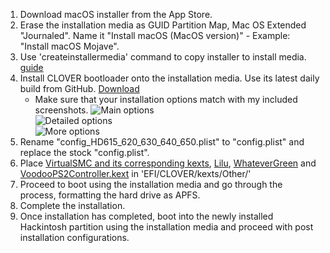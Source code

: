 1. Download macOS installer from the App Store.  
2. Erase the installation media as GUID Partition Map, Mac OS Extended "Journaled". Name it "Install macOS (MacOS version)" - Example: "Install macOS Mojave".  
3. Use 'createinstallermedia' command to copy installer to install media. [guide](https://support.apple.com/en-us/ht201372)  
4. Install CLOVER bootloader onto the installation media. Use its latest daily build from GitHub. [Download](https://github.com/Dids/clover-builder/releases)  
	* Make sure that your installation options match with my included screenshots.
![Main options](https://imgur.com/e4QT7kX.png)  
![Detailed options](https://imgur.com/Ly96jTI.png)  
![More options](https://imgur.com/iRVFUsi.png)  
5. Rename "config_HD615_620_630_640_650.plist" to "config.plist" and replace the stock "config.plist".
6. Place [VirtualSMC and its corresponding kexts](https://github.com/acidanthera/VirtualSMC/releases), [Lilu](https://github.com/acidanthera/Lilu/releases), [WhateverGreen](https://github.com/acidanthera/WhateverGreen/releases) and [VoodooPS2Controller.kext](https://bitbucket.org/RehabMan/os-x-voodoo-ps2-controller/downloads/) in 'EFI/CLOVER/kexts/Other/'
7. Proceed to boot using the installation media and go through the process, formatting the hard drive as APFS.  
8. Complete the installation.  
9. Once installation has completed, boot into the newly installed Hackintosh partition using the installation media and proceed with post installation configurations.  
